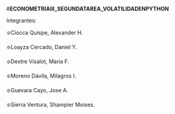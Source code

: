 #**ECONOMETRIAIII_SEGUNDATAREA_VOLATILIDADENPYTHON**

Integrantes: 

❇️Ciocca Quispe, Alexander H.

❇️Loayza Cercado, Daniel Y. 

❇️Dextre Visalot, Maria F. 

❇️Moreno Dávila, Milagros I. 

❇️Guevara Cayo, Jose A. 

❇️Sierra Ventura, Shampier Moises.


